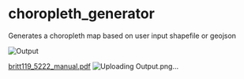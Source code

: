 # choropleth_generator
Generates a choropleth map based on user input shapefile or geojson

![Output](https://github.com/CharlieB12/choropleth_generator/assets/102547739/47ec3e1f-9ea1-437c-8002-ea3138ac7a3c)


[britt119_5222_manual.pdf](https://github.com/CharlieB12/choropleth_generator/files/13801862/britt119_5222_manual.pdf)
![Uploading Output.png…]()
